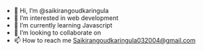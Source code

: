 - 👋 Hi, I’m @saikirangoudkaringula
- 👀 I’m interested in web development
- 🌱 I’m currently learning Javascript
- 💞️ I’m looking to collaborate on 
- 📫 How to reach me Saikirangoudkaringula032004@gmail.com

<!---
saikirangoudkaringula/saikirangoudkaringula is a ✨ special ✨ repository because its `README.md` (this file) appears on your GitHub profile.
You can click the Preview link to take a look at your changes.
--->
